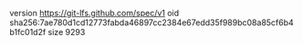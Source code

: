 version https://git-lfs.github.com/spec/v1
oid sha256:7ae780d1cd12773fabda46897cc2384e67edd35f989bc08a85cf6b4b1fc01d2f
size 9293
